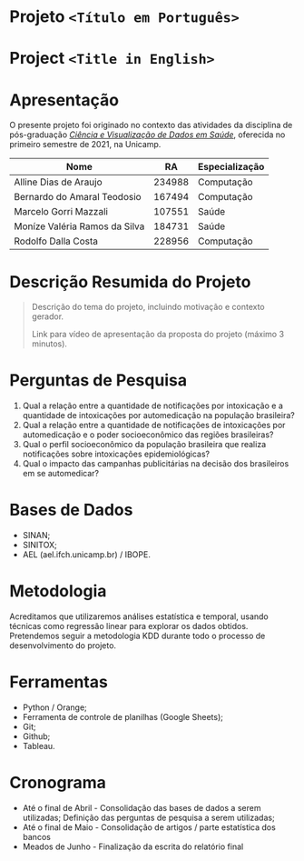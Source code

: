 # Projeto `<Título em Português>`
# Project `<Title in English>`

# Apresentação

O presente projeto foi originado no contexto das atividades da disciplina de pós-graduação [*Ciência e Visualização de Dados em Saúde*](https://github.com/datasci4health/home), oferecida no primeiro semestre de 2021, na Unicamp.

|Nome  | RA | Especialização|
|--|--|--|
| Alline Dias de Araujo  | 234988  | Computação|
| Bernardo do Amaral Teodosio  | 167494  | Computação|
| Marcelo Gorri Mazzali  | 107551  | Saúde|
| Moníze Valéria Ramos da Silva  | 184731  | Saúde|
| Rodolfo Dalla Costa  | 228956  | Computação|


# Descrição Resumida do Projeto
> Descrição do tema do projeto, incluindo motivação e contexto gerador.
> 
> Link para vídeo de apresentação da proposta do projeto (máximo 3 minutos).

# Perguntas de Pesquisa
1. Qual a relação entre a quantidade de notificações por intoxicação e a quantidade de intoxicações por automedicação na população brasileira?
1. Qual a relação entre a quantidade de notificações de intoxicações por automedicação e o poder socioeconômico das regiões brasileiras?
1. Qual o perfil socioeconômico da população brasileira que realiza notificações sobre intoxicações epidemiológicas?
1. Qual o impacto das campanhas publicitárias na decisão dos brasileiros em se automedicar?


# Bases de Dados
- SINAN;
- SINITOX;
- AEL (ael.ifch.unicamp.br) / IBOPE.


# Metodologia
Acreditamos que utilizaremos análises estatística e temporal, usando técnicas como regressão linear para explorar os dados obtidos. Pretendemos seguir a metodologia KDD durante todo o processo de desenvolvimento do projeto.

# Ferramentas
- Python / Orange;
- Ferramenta de controle de planilhas (Google Sheets);
- Git;
- Github;
- Tableau.


# Cronograma
- Até o final de Abril - Consolidação das bases de dados a serem utilizadas; Definição das perguntas de pesquisa a serem utilizadas;
- Até o final de Maio - Consolidação de artigos / parte estatística dos bancos
- Meados de Junho - Finalização da escrita do relatório final
